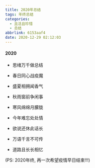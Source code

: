 ```yaml
---
title: 2020年总结
tags: 年终总结
categories:
  - 且活且珍惜
  - 总结
abbrlink: 6153aaf4
date: 2020-12-29 02:12:03
---
```

#### 2020

- 思绪万千做总结

- 春日同心战疫魔

- 盛夏相拥闻香气

- 秋雨窗前争闲事

- 寒风绵绵月朦胧

- 今年难忘处处情

- 欲说还休此话长

- 万语千言不可传

- 道路且长长相忆



(PS: 2020年终, 再一次希望疫情早日结束!!!)


